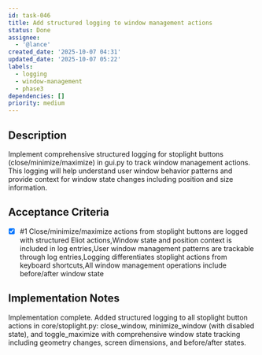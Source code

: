 ```yaml
---
id: task-046
title: Add structured logging to window management actions
status: Done
assignee:
  - '@lance'
created_date: '2025-10-07 04:31'
updated_date: '2025-10-07 05:22'
labels:
  - logging
  - window-management
  - phase3
dependencies: []
priority: medium
---
```


## Description

Implement comprehensive structured logging for stoplight buttons (close/minimize/maximize) in gui.py to track window management actions. This logging will help understand user window behavior patterns and provide context for window state changes including position and size information.

## Acceptance Criteria
<!-- AC:BEGIN -->
- [x] #1 Close/minimize/maximize actions from stoplight buttons are logged with structured Eliot actions,Window state and position context is included in log entries,User window management patterns are trackable through log entries,Logging differentiates stoplight actions from keyboard shortcuts,All window management operations include before/after window state
<!-- AC:END -->

## Implementation Notes

Implementation complete. Added structured logging to all stoplight button actions in core/stoplight.py: close_window, minimize_window (with disabled state), and toggle_maximize with comprehensive window state tracking including geometry changes, screen dimensions, and before/after states.
